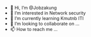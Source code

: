 - 👋 Hi, I’m @Jobzakung
- 👀 I’m interested in Network security
- 🌱 I’m currently learning Kmutnb ITI
- 💞️ I’m looking to collaborate on ...
- 📫 How to reach me ...

<!---
Jobzakung/Jobzakung is a ✨ special ✨ repository because its `README.md` (this file) appears on your GitHub profile.
You can click the Preview link to take a look at your changes.
--->
